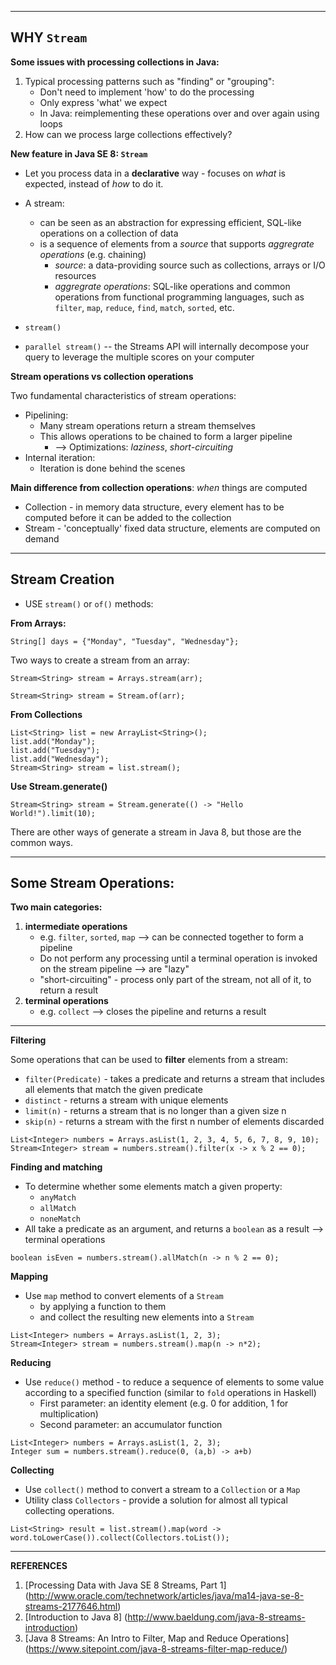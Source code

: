 --------
## WHY `Stream`

**Some issues with processing collections in Java:**

1. Typical processing patterns such as "finding" or "grouping":
	* Don't need to implement 'how' to do the processing
	* Only express 'what' we expect
	* In Java: reimplementing these operations over and over again using loops
2. How can we process large collections effectively?

**New feature in Java SE 8: `Stream`**

* Let you process data in a **declarative** way - focuses on *what* is expected, instead of *how* to do it.
* A stream:
	* can be seen as an abstraction for expressing efficient, SQL-like operations on a collection of data
	* is a sequence of elements from a *source* that supports *aggregrate operations* (e.g. chaining) 
		* *source*: a data-providing source such as collections, arrays or I/O resources
		* *aggregrate operations*: SQL-like operations and common operations from functional programming languages, such as `filter`, `map`, `reduce`, `find`, `match`, `sorted`, etc.

* `stream()` 
* `parallel stream()` -- the Streams API will internally decompose your query to leverage the multiple scores on your computer

**Stream operations vs collection operations**

Two fundamental characteristics of stream operations:

* Pipelining:
	* Many stream operations return a stream themselves
	* This allows operations to be chained to form a larger pipeline
		* --> Optimizations: *laziness*, *short-circuiting*
* Internal iteration:
	* Iteration is done behind the scenes

**Main difference from collection operations**: *when* things are computed

* Collection - in memory data structure, every element has to be computed before it can be added to the collection
* Stream - 'conceptually' fixed data structure, elements are computed on demand

--------
## Stream Creation

* USE `stream()` or `of()` methods:

**From Arrays:**

```
String[] days = {"Monday", "Tuesday", "Wednesday"};
```
Two ways to create a stream from an array:

```
Stream<String> stream = Arrays.stream(arr);
```
```
Stream<String> stream = Stream.of(arr);
```

**From Collections**

```
List<String> list = new ArrayList<String>();
list.add("Monday");
list.add("Tuesday");
list.add("Wednesday");
Stream<String> stream = list.stream();
```

**Use Stream.generate()**

```
Stream<String> stream = Stream.generate(() -> "Hello World!").limit(10);
```
There are other ways of generate a stream in Java 8, but those are the common ways. 

---------
## Some Stream Operations:

**Two main categories:**

1. **intermediate operations**
	* e.g. `filter`, `sorted`, `map` --> can be connected together to form a pipeline 
	* Do not perform any processing until a terminal operation is invoked on the stream pipeline --> are "lazy"
	* "short-circuiting" - process only part of the stream, not all of it, to return a result
2. **terminal operations**
	* e.g. `collect` --> closes the pipeline and returns a result

---

**Filtering**

Some operations that can be used to **filter** elements from a stream:

* `filter(Predicate)` - takes a predicate and returns a stream that includes all elements that match the given predicate
* `distinct` - returns a stream with unique elements
* `limit(n)` - returns a stream that is no longer than a given size n
* `skip(n)` - returns a stream with the first n number of elements discarded

```
List<Integer> numbers = Arrays.asList(1, 2, 3, 4, 5, 6, 7, 8, 9, 10);
Stream<Integer> stream = numbers.stream().filter(x -> x % 2 == 0);

```

**Finding and matching**

* To determine whether some elements match a given property:
	* `anyMatch`
	* `allMatch`
	* `noneMatch`
* All take a predicate as an argument, and returns a `boolean` as a result --> terminal operations

```
boolean isEven = numbers.stream().allMatch(n -> n % 2 == 0);
```

**Mapping**

* Use `map` method to convert elements of a `Stream` 
	* by applying a function to them 
	* and collect the resulting new elements into a `Stream`

``` 
List<Integer> numbers = Arrays.asList(1, 2, 3);
Stream<Integer> stream = numbers.stream().map(n -> n*2);
``` 

**Reducing**

* Use `reduce()` method - to reduce a sequence of elements to some value according to a specified function (similar to `fold` operations in Haskell)
	* First parameter: an identity element (e.g. 0 for addition, 1 for multiplication)
	* Second parameter: an accumulator function

```
List<Integer> numbers = Arrays.asList(1, 2, 3);
Integer sum = numbers.stream().reduce(0, (a,b) -> a+b)
```

**Collecting**

* Use `collect()` method to convert a stream to a `Collection` or a `Map`
* Utility class `Collectors` - provide a solution for almost all typical collecting operations.

```
List<String> result = list.stream().map(word -> word.toLowerCase()).collect(Collectors.toList());
```

--------

**REFERENCES**

1. [Processing Data with Java SE 8 Streams, Part 1] (http://www.oracle.com/technetwork/articles/java/ma14-java-se-8-streams-2177646.html)
2. [Introduction to Java 8] (http://www.baeldung.com/java-8-streams-introduction)
3. [Java 8 Streams: An Intro to Filter, Map and Reduce Operations] (https://www.sitepoint.com/java-8-streams-filter-map-reduce/)




